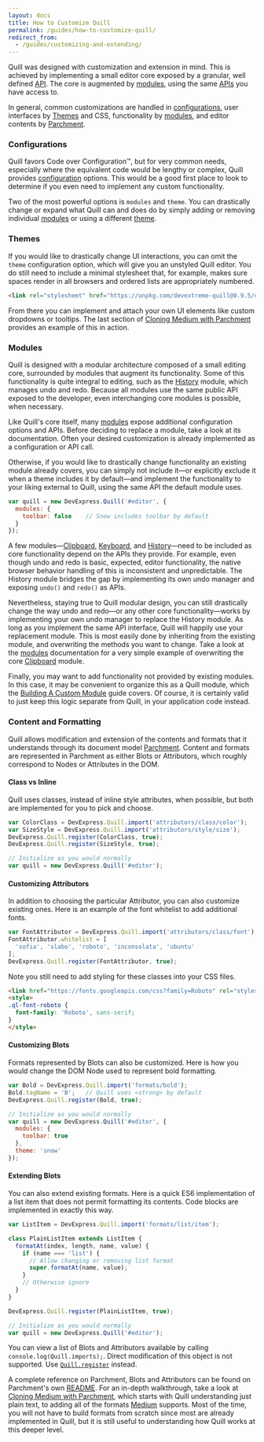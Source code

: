 ```yaml
---
layout: docs
title: How to Customize Quill
permalink: /guides/how-to-customize-quill/
redirect_from:
  - /guides/customizing-and-extending/
---
```


Quill was designed with customization and extension in mind. This is achieved by implementing a small editor core exposed by a granular, well defined [API](/docs/api/). The core is augmented by [modules](/docs/modules), using the same [APIs](/docs/api/) you have access to.

In general, common customizations are handled in [configurations](#configurations/), user interfaces by [Themes](#themes) and CSS, functionality by [modules](#modules), and editor contents by [Parchment](#content-and-formatting).


### Configurations

Quill favors Code over Configuration&trade;, but for very common needs, especially where the equivalent code would be lengthy or complex, Quill provides [configuration](/docs/configuration/) options. This would be a good first place to look to determine if you even need to implement any custom functionality.

Two of the most powerful options is `modules` and `theme`. You can drastically change or expand what Quill can and does do by simply adding or removing individual [modules](/docs/modules/) or using a different [theme](/docs/themes/).


### Themes

If you would like to drastically change UI interactions, you can omit the `theme` configuration option, which will give you an unstyled Quill editor. You do still need to include a minimal stylesheet that, for example, makes sure spaces render in all browsers and ordered lists are appropriately numbered.

```html
<link rel="stylesheet" href="https://unpkg.com/devextreme-quill@0.9.5/dist/dx-quill.core.css">
```

From there you can implement and attach your own UI elements like custom dropdowns or tooltips. The last section of [Cloning Medium with Parchment](cloning-medium-with-parchment.md) provides an example of this in action.


### Modules

Quill is designed with a modular architecture composed of a small editing core, surrounded by modules that augment its functionality. Some of this functionality is quite integral to editing, such as the [History](../modules/history.md) module, which manages undo and redo. Because all modules use the same public API exposed to the developer, even interchanging core modules is possible, when necessary.

Like Quill's core itself, many [modules](../modules.md) expose additional configuration options and APIs. Before deciding to replace a module, take a look at its documentation. Often your desired customization is already implemented as a configuration or API call.

Otherwise, if you would like to drastically change functionality an existing module already covers, you can simply not include it&mdash;or explicitly exclude it when a theme includes it by default&mdash;and implement the functionality to your liking external to Quill, using the same API the default module uses.

```js
var quill = new DevExpress.Quill('#editor', {
  modules: {
    toolbar: false    // Snow includes toolbar by default
  }
});
```

A few modules&mdash;[Clipboard](../modules/clipboard.md), [Keyboard](../modules/keyboard.md), and [History](../modules/history.md)&mdash;need to be included as core functionality depend on the APIs they provide. For example, even though undo and redo is basic, expected, editor functionality, the native browser behavior handling of this is inconsistent and unpredictable. The History module bridges the gap by implementing its own undo manager and exposing `undo()` and `redo()` as APIs.

Nevertheless, staying true to Quill modular design, you can still drastically change the way undo and redo&mdash;or any other core functionality&mdash;works by implementing your own undo manager to replace the History module. As long as you implement the same API interface, Quill will happily use your replacement module. This is most easily done by inheriting from the existing module, and overwriting the methods you want to change. Take a look at the [modules](../modules.md) documentation for a very simple example of overwriting the core [Clipboard](../modules/clipboard.md) module.

Finally, you may want to add functionality not provided by existing modules. In this case, it may be convenient to organize this as a Quill module, which the [Building A Custom Module](building-a-custom-module.md) guide covers. Of course, it is certainly valid to just keep this logic separate from Quill, in your application code instead.


### Content and Formatting

Quill allows modification and extension of the contents and formats that it understands through its document model [Parchment](https://github.com/quilljs/parchment/). Content and formats are represented in Parchment as either Blots or Attributors, which roughly correspond to Nodes or Attributes in the DOM.

#### Class vs Inline

Quill uses classes, instead of inline style attributes, when possible, but both are implemented for you to pick and choose.

```js
var ColorClass = DevExpress.Quill.import('attributors/class/color');
var SizeStyle = DevExpress.Quill.import('attributors/style/size');
DevExpress.Quill.register(ColorClass, true);
DevExpress.Quill.register(SizeStyle, true);

// Initialize as you would normally
var quill = new DevExpress.Quill('#editor');
```

#### Customizing Attributors

In addition to choosing the particular Attributor, you can also customize existing ones. Here is an example of the font whitelist to add additional fonts.

```js
var FontAttributor = DevExpress.Quill.import('attributors/class/font');
FontAttributor.whitelist = [
  'sofia', 'slabo', 'roboto', 'inconsolata', 'ubuntu'
];
DevExpress.Quill.register(FontAttributor, true);
```

Note you still need to add styling for these classes into your CSS files.

```html
<link href="https://fonts.googleapis.com/css?family=Roboto" rel="stylesheet">
<style>
.ql-font-roboto {
  font-family: 'Roboto', sans-serif;
}
</style>
```

#### Customizing Blots

Formats represented by Blots can also be customized. Here is how you would change the DOM Node used to represent bold formatting.

```js
var Bold = DevExpress.Quill.import('formats/bold');
Bold.tagName = 'B';   // Quill uses <strong> by default
DevExpress.Quill.register(Bold, true);

// Initialize as you would normally
var quill = new DevExpress.Quill('#editor', {
  modules: {
    toolbar: true
  },
  theme: 'snow'
});
```

#### Extending Blots

You can also extend existing formats. Here is a quick ES6 implementation of a list item that does not permit formatting its contents. Code blocks are implemented in exactly this way.

```js
var ListItem = DevExpress.Quill.import('formats/list/item');

class PlainListItem extends ListItem {
  formatAt(index, length, name, value) {
    if (name === 'list') {
      // Allow changing or removing list format
      super.formatAt(name, value);
    }
    // Otherwise ignore
  }
}

DevExpress.Quill.register(PlainListItem, true);

// Initialize as you would normally
var quill = new DevExpress.Quill('#editor');
```

You can view a list of Blots and Attributors available by calling `console.log(Quill.imports);`. Direct modification of this object is not supported. Use [`Quill.register`](../api/extension.md) instead.

A complete reference on Parchment, Blots and Attributors can be found on Parchment's own [README](https://github.com/quilljs/parchment/). For an in-depth walkthrough, take a look at [Cloning Medium with Parchment](cloning-medium-with-parchment.md), which starts with Quill understanding just plain text, to adding all of the formats [Medium](https://medium.com/) supports. Most of the time, you will not have to build formats from scratch since most are already implemented in Quill, but it is still useful to understanding how Quill works at this deeper level.
